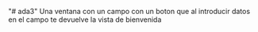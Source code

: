 "# ada3" 
 Una ventana con un campo con un boton que al introducir datos en el campo te devuelve la vista de bienvenida
